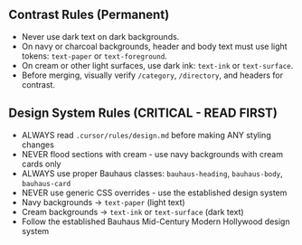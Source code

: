 
## Contrast Rules (Permanent)
- Never use dark text on dark backgrounds.
- On navy or charcoal backgrounds, header and body text must use light tokens: `text-paper` or `text-foreground`.
- On cream or other light surfaces, use dark ink: `text-ink` or `text-surface`.
- Before merging, visually verify `/category`, `/directory`, and headers for contrast.

## Design System Rules (CRITICAL - READ FIRST)
- ALWAYS read `.cursor/rules/design.md` before making ANY styling changes
- NEVER flood sections with cream - use navy backgrounds with cream cards only
- ALWAYS use proper Bauhaus classes: `bauhaus-heading`, `bauhaus-body`, `bauhaus-card`
- NEVER use generic CSS overrides - use the established design system
- Navy backgrounds → `text-paper` (light text)
- Cream backgrounds → `text-ink` or `text-surface` (dark text)
- Follow the established Bauhaus Mid-Century Modern Hollywood design system
